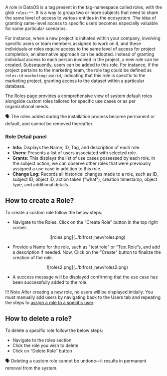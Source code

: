 
A role in DataOS is a tag present in the tag-namespace called roles, with the glob `roles:**`. It is a way to group two or more subjects that need to share the same level of access to various entities in the ecosystem. The idea of granting same-level access to specific users becomes especially valuable for some particular scenarios.

For instance, when a new project is initiated within your company, involving specific users or team members assigned to work on it, and these individuals or roles require access to the same level of access for project completion, an alternative approach can be adopted. Instead of granting individual access to each person involved in the project, a new role can be created. Subsequently, users can be added to this role. For instance, if the project pertains to the marketing team, the role tag could be defined as `roles:id:marketing:userid`, indicating that this role is specific to the marketing project, granting access to the dataset within a particular database.

The Roles page provides a comprehensive view of system default roles alongside custom roles tailored for specific use cases or as per organizational needs.

<aside class="callout">
🗣 The roles added during the installation process become permanent or default, and cannot be removed thereafter.
</aside>

### Role Detail panel

- **Info:** Displays the Name, ID, Tag, and description of each role.
- **Users:** Presents a list of users associated with selected role.
- **Grants:** This displays the list of use cases possessed by each role. In the subject action, we can observe other roles that were previously assigned a use case in addition to this role.
- **Change Log:** Records all historical changes made to a role, such as ID, subject ID, object ID, action taken ("what"), creation timestamp, object type, and additional details.

## How to create a Role?

To create a custom role follow the below steps:

- Navigate to the Roles. Click on the “Create Role” button in the top right corner.

  <center>![roles.png](../bifrost_new/roles.png)</center>

- Provide a Name for the role, such as "test role" or “Test Role”s, and add a description if needed. Now, Click on the "Create" button to finalize the creation of the role.

  <center>![roles2.png](../bifrost_new/roles2.png)</center>

- A success message will be displayed confirming that the use case has been successfully added to the role.

!!! Note
    After creating a new role, no users will be displayed initially. You must manually add users by navigating back to the Users tab and repeating the steps to [assign a role to a specific user](../bifrost_new/users.md#how-to-add-a-user-to-a-role).


## How to delete a role?

To delete a specific role follow the below steps:

- Navigate to the roles section
- Click the role you wish to delete 
- Click on “Delete Role” button 

<aside class="callout">
🗣 Deleting a custom role cannot be undone—it results in permanent removal from the system.
</aside>